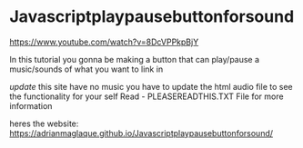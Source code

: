 # Javascriptplaypausebuttonforsound

https://www.youtube.com/watch?v=8DcVPPkpBjY

In this tutorial you gonna be making a button that can play/pause a music/sounds of what you want to link in <audio> tag
its just a simple tutorial nothing pro
  
 *update*
  this site have no music you have to update the html audio file to see the functionality for your self
  Read - PLEASEREADTHIS.TXT File for more information
  
  
heres the website: https://adrianmaglaque.github.io/Javascriptplaypausebuttonforsound/
